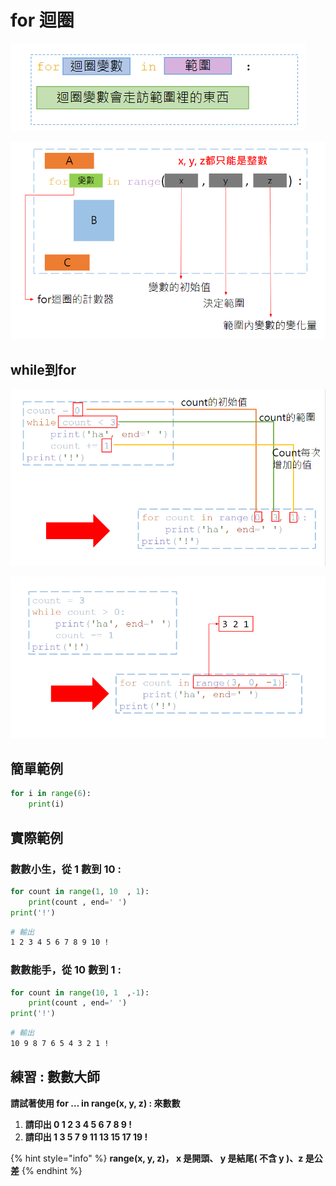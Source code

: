 # for 迴圈



![](<../../.gitbook/assets/image (58).png>)

![](<../../.gitbook/assets/image (54).png>)

## **while到for**

![](<../../.gitbook/assets/image (55).png>)

![](<../../.gitbook/assets/image (56).png>)

## 簡單範例

```python
for i in range(6):
    print(i)
```

## 實際範例

### **數數小生，從 1 數到 10 :**

```python
for count in range(1, 10  , 1):
    print(count , end=' ')
print('!')
```

```bash
# 輸出
1 2 3 4 5 6 7 8 9 10 !
```

### **數數能手，從 10 數到 1 :**

```python
for count in range(10, 1  ,-1):
    print(count , end=' ')
print('!')
```

```bash
# 輸出
10 9 8 7 6 5 4 3 2 1 !
```

## **練習 : 數數大師**

**請試著使用 for … in range(x, y, z) : 來數數**

1. **請印出 0 1 2 3 4 5 6 7 8 9 !**
2. **請印出 1 3 5 7 9 11 13 15 17 19 !**

{% hint style="info" %}
&#x20;**range(x, y, z)， x 是開頭、 y 是結尾( 不含 y )、z 是公差**
{% endhint %}
